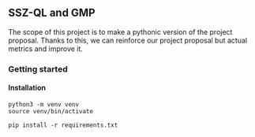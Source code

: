 ## SSZ-QL and GMP
The scope of this project is to make a pythonic version of the project proposal. Thanks to this, we can reinforce our project proposal but actual metrics and improve it.

### Getting started
#### Installation
```
python3 -m venv venv
source venv/bin/activate

pip install -r requirements.txt
```